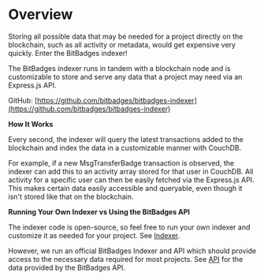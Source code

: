 # Overview

Storing all possible data that may be needed for a project directly on the blockchain, such as all activity or metadata, would get expensive very quickly. Enter the BitBadges indexer!

The BitBadges indexer runs in tandem with a blockchain node and is customizable to store and serve any data that a project may need via an Express.js API.&#x20;

GitHub: [https://github.com/bitbadges/bitbadges-indexer](https://github.com/bitbadges/bitbadges-indexer)

**How It Works**

Every second, the indexer will query the latest transactions added to the blockchain and index the data in a customizable manner with CouchDB.&#x20;

For example, if a new MsgTransferBadge transaction is observed, the indexer can add this to an activity array stored for that user in CouchDB. All activity for a specific user can then be easily fetched via the Express.js API. This makes certain data easily accessible and queryable, even though it isn't stored like that on the blockchain.

**Running Your Own Indexer vs Using the BitBadges API**

The indexer code is open-source, so feel free to run your own indexer and customize it as needed for your project. See [Indexer](indexer.md).

However, we run an official BitBadges Indexer and API which should provide access to the necessary data required for most projects. See [API](api/) for the data provided by the BitBadges API.
